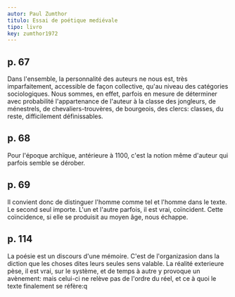 ```yaml
---
autor: Paul Zumthor
titulo: Essai de poétique mediévale
tipo: livro
key: zumthor1972
---
```


## p. 67

Dans l'ensemble, la personnalité des auteurs ne nous est, très imparfaitement, accessible de façon collective, qu'au niveau des catégories sociologiques. Nous sommes, en effet, parfois en mesure de déterminer avec probabilité l'appartenance de l'auteur à la classe des jongleurs, de ménestrels, de chevaliers-trouvères, de bourgeois, des clercs: classes, du reste, difficilement définissables. 

## p. 68

Pour l'époque archïque, antérieure à 1100, c'est la notion même d'auteur qui parfois semble se dérober.

## p. 69

Il convient donc de distinguer l'homme comme tel et l'homme dans le texte. Le second seul importe. L'un et l'autre parfois, il est vrai, coïncident. Cette coïncidence, si elle se produisit au moyen âge, nous échappe.

## p. 114

La poésie est un discours d'une mémoire. C'est de l'organizasion dans la diction que les choses dites leurs seules sens valable. La réalité exterieure pèse, il est vrai,  sur le système, et de temps à autre y provoque un avènement: mais celui-ci ne relève pas de l'ordre du réel, et ce à quoi le texte finalement se réfère:q

